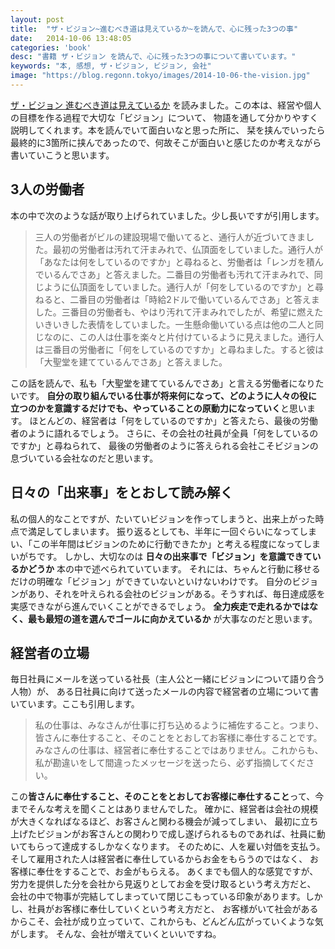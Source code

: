 ```yaml
---
layout: post
title:  "ザ・ビジョン~進むべき道は見えているか~を読んで、心に残った3つの事"
date:   2014-10-06 13:48:05
categories: 'book'
desc: "書籍 ザ・ビジョン を読んで、心に残った3つの事について書いています。"
keywords: "本, 感想, ザ・ビジョン, ビジョン, 会社"
image: "https://blog.regonn.tokyo/images/2014-10-06-the-vision.jpg"
---
```


<amp-img src="https://blog.regonn.tokyo/images/2014-10-06-the-vision.jpg" alt="freeCodeCamp" width="670px" height="480px" layout="responsive" ></amp-img>

[ザ・ビジョン 進むべき道は見えているか](http://amzn.to/2b9umKp) を読みました。この本は、経営や個人の目標を作る過程で大切な「ビジョン」について、
物語を通して分かりやすく説明してくれます。本を読んでいて面白いなと思った所に、
栞を挟んでいったら最終的に3箇所に挟んであったので、何故そこが面白いと感じたのか考えながら書いていこうと思います。

## 3人の労働者
本の中で次のような話が取り上げられていました。少し長いですが引用します。

> 三人の労働者がビルの建設現場で働いてると、通行人が近づいてきました。最初の労働者は汚れて汗まみれで、仏頂面をしていました。通行人が「あなたは何をしているのですか」と尋ねると、労働者は「レンガを積んでいるんでさあ」と答えました。二番目の労働者も汚れて汗まみれで、同じように仏頂面をしていました。通行人が「何をしているのですか」と尋ねると、二番目の労働者は「時給2ドルで働いているんでさあ」と答えました。三番目の労働者も、やはり汚れて汗まみれでしたが、希望に燃えたいきいきした表情をしていました。一生懸命働いている点は他の二人と同じなのに、この人は仕事を楽々と片付けているように見えました。通行人は三番目の労働者に「何をしているのですか」と尋ねました。すると彼は「大聖堂を建てているんでさあ」と答えました。

この話を読んで、私も「大聖堂を建てているんでさあ」と言える労働者になりたいです。
**自分の取り組んでいる仕事が将来何になって、どのように人々の役に立つのかを意識するだけでも、やっていることの原動力になっていく**と思います。
ほとんどの、経営者は「何をしているのですか」と答えたら、最後の労働者のように語れるでしょう。
さらに、その会社の社員が全員「何をしているのですか」と尋ねられて、
最後の労働者のように答えられる会社こそビジョンの息づいている会社なのだと思います。

## 日々の「出来事」をとおして読み解く
私の個人的なことですが、たいていビジョンを作ってしまうと、出来上がった時点で満足してしまいます。
振り返るとしても、半年に一回ぐらいになってしまい、「この半年間はビジョンのために行動できたか」と考える程度になってしまいがちです。
しかし、大切なのは **日々の出来事で「ビジョン」を意識できているかどうか** 本の中で述べられていています。
それには、ちゃんと行動に移せるだけの明確な「ビジョン」ができていないといけないわけです。
自分のビジョンがあり、それを叶えられる会社のビジョンがある。そうすれば、毎日達成感を実感できながら進んでいくことができるでしょう。
**全力疾走で走れるかではなく、最も最短の道を選んでゴールに向かえているか** が大事なのだと思います。

## 経営者の立場
毎日社員にメールを送っている社長（主人公と一緒にビジョンについて語り合う人物）が、
ある日社員に向けて送ったメールの内容で経営者の立場について書いています。ここも引用します。

> 私の仕事は、みなさんが仕事に打ち込めるように補佐すること。つまり、皆さんに奉仕すること、そのことをとおしてお客様に奉仕することです。みなさんの仕事は、経営者に奉仕することではありません。これからも、私が勘違いをして間違ったメッセージを送ったら、必ず指摘してください。

この**皆さんに奉仕すること、そのことをとおしてお客様に奉仕すること**って、今までそんな考えを聞くことはありませんでした。
確かに、経営者は会社の規模が大きくなればなるほど、お客さんと関わる機会が減ってしまい、
最初に立ち上げたビジョンがお客さんとの関わりで成し遂げられるものであれば、社員に動いてもらって達成するしかなくなります。
そのために、人を雇い対価を支払う。そして雇用された人は経営者に奉仕しているからお金をもらうのではなく、
お客様に奉仕をすることで、お金がもらえる。
あくまでも個人的な感覚ですが、労力を提供した分を会社から見返りとしてお金を受け取るという考え方だと、
会社の中で物事が完結してしまっていて閉じこもっている印象があります。しかし、社員がお客様に奉仕していくという考え方だと、
お客様がいて社会があるからこそ、会社が成り立っていて、これからも、どんどん広がっていくような気がします。
そんな、会社が増えていくといいですね。
